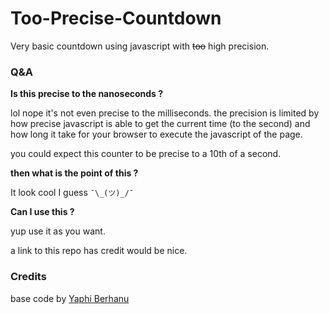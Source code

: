 # Too-Precise-Countdown

Very basic countdown using javascript with ~~too~~ high precision.

### Q&A

**Is this precise to the nanoseconds ?**

lol nope it's not even precise to the milliseconds.
the precision is limited by how precise javascript is able to get the current time (to the second) and how long it take for your browser to execute the javascript of the page.

you could expect this counter to be precise to a 10th of a second.

**then what is the point of this ?**

It look cool I guess `¯\_(ツ)_/¯`

**Can I use this ?**

yup use it as you want.

a link to this repo has credit would be nice.

### Credits

base code by [Yaphi Berhanu](https://www.sitepoint.com/build-javascript-countdown-timer-no-dependencies/)
